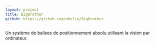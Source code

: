 ```yaml
---
layout: project
title: BigBrother
github: https://github.com/nbelin/BigBrother
---
```


Un système de balises de positionnement absolu utilisant la vision par ordinateur.
